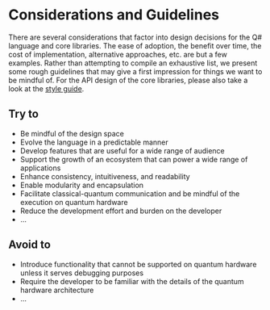 # Considerations and Guidelines

There are several considerations that factor into design decisions for the Q# language and core libraries. The ease of adoption, the benefit over time, the cost of implementation, alternative approaches, etc. are but a few examples.
Rather than attempting to compile an exhaustive list, we present some rough guidelines that may give a first impression for things we want to be mindful of. For the API design of the core libraries, please also take a look at the [style guide](https://github.com/microsoft/qsharp-language/tree/main/CoreLibraries). 

## Try to
- Be mindful of the design space
- Evolve the language in a predictable manner
- Develop features that are useful for a wide range of audience
- Support the growth of an ecosystem that can power a wide range of applications
- Enhance consistency, intuitiveness, and readability
- Enable modularity and encapsulation
- Facilitate classical-quantum communication and be mindful of the execution on quantum hardware
- Reduce the development effort and burden on the developer
- ...

## Avoid to

- Introduce functionality that cannot be supported on quantum hardware unless it serves debugging purposes
- Require the developer to be familiar with the details of the quantum hardware architecture
- ...
